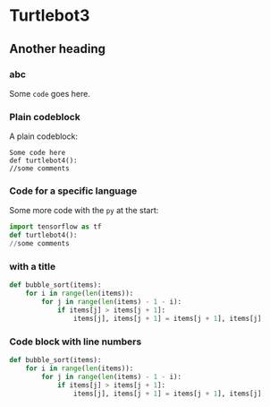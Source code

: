 # Turtlebot3

## Another heading

### abc

Some `code` goes here.

### Plain codeblock

A plain codeblock:

```
Some code here
def turtlebot4():
//some comments
```

### Code for a specific language

Some more code with the `py` at the start:

``` py
import tensorflow as tf
def turtlebot4():
//some comments
```

### with a title
``` py title="bubble_sort.py"
def bubble_sort(items):
    for i in range(len(items)):
        for j in range(len(items) - 1 - i):
            if items[j] > items[j + 1]:
                items[j], items[j + 1] = items[j + 1], items[j]
```

### Code block with line numbers

``` py linenums="1"
def bubble_sort(items):
    for i in range(len(items)):
        for j in range(len(items) - 1 - i):
            if items[j] > items[j + 1]:
                items[j], items[j + 1] = items[j + 1], items[j]
```


